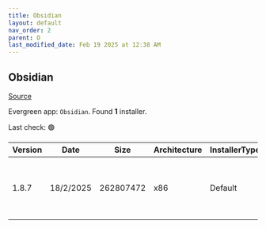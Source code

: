 ```yaml
---
title: Obsidian
layout: default
nav_order: 2
parent: O
last_modified_date: Feb 19 2025 at 12:38 AM
---
```


## Obsidian

[Source](https://obsidian.md/)

Evergreen app: `Obsidian`. Found **1** installer.

Last check: 🟢

| Version | Date      | Size      | Architecture | InstallerType | Type | URI                                                                                                                                                                                        |
| ------- | --------- | --------- | ------------ | ------------- | ---- | ------------------------------------------------------------------------------------------------------------------------------------------------------------------------------------------ |
| 1.8.7   | 18/2/2025 | 262807472 | x86          | Default       | exe  | [https://github.com/obsidianmd/obsidian-releases/releases/download/v1.8.7/Obsidian-1.8.7.exe](https://github.com/obsidianmd/obsidian-releases/releases/download/v1.8.7/Obsidian-1.8.7.exe) |

